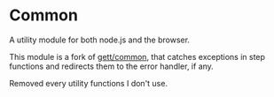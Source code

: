 # Common
A utility module for both node.js and the browser.

This module is a fork of [gett/common](https://github.com/gett/common), that catches exceptions in step functions and redirects them to the error handler, if any.

Removed every utility functions I don't use.

